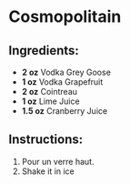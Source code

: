 # Cosmopolitain

## Ingredients:
- **2 oz** Vodka Grey Goose
- **1 oz** Vodka Grapefruit
- **2 oz** Cointreau
- **1 oz** Lime Juice
- **1.5 oz** Cranberry Juice

## Instructions:
1. Pour un verre haut.
2. Shake it in ice
